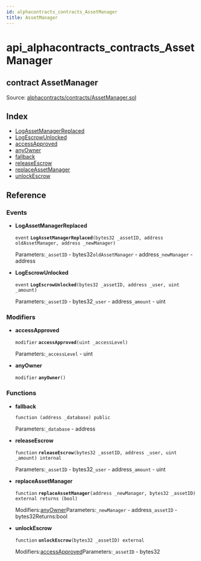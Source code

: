 ```yaml
---
id: alphacontracts_contracts_AssetManager
title: AssetManager
---
```


# api\_alphacontracts\_contracts\_AssetManager

## contract AssetManager

Source: [alphacontracts/contracts/AssetManager.sol](https://github.com/MyBitFoundation/MyBit-Network.tech//blob/v0.0.0/contracts/alphacontracts/contracts/AssetManager.sol)

## Index

* [LogAssetManagerReplaced](https://github.com/MyBitFoundation/MyBit-Network.tech/tree/9bb35f4e2608f44c29e1b398fa64e00a295d0ed2/docgen/docs/alphacontracts_contracts_AssetManager.html#LogAssetManagerReplaced)
* [LogEscrowUnlocked](https://github.com/MyBitFoundation/MyBit-Network.tech/tree/9bb35f4e2608f44c29e1b398fa64e00a295d0ed2/docgen/docs/alphacontracts_contracts_AssetManager.html#LogEscrowUnlocked)
* [accessApproved](https://github.com/MyBitFoundation/MyBit-Network.tech/tree/9bb35f4e2608f44c29e1b398fa64e00a295d0ed2/docgen/docs/alphacontracts_contracts_AssetManager.html#accessApproved)
* [anyOwner](https://github.com/MyBitFoundation/MyBit-Network.tech/tree/9bb35f4e2608f44c29e1b398fa64e00a295d0ed2/docgen/docs/alphacontracts_contracts_AssetManager.html#anyOwner)
* [fallback](https://github.com/MyBitFoundation/MyBit-Network.tech/tree/9bb35f4e2608f44c29e1b398fa64e00a295d0ed2/docgen/docs/alphacontracts_contracts_AssetManager.html)
* [releaseEscrow](https://github.com/MyBitFoundation/MyBit-Network.tech/tree/9bb35f4e2608f44c29e1b398fa64e00a295d0ed2/docgen/docs/alphacontracts_contracts_AssetManager.html#releaseEscrow)
* [replaceAssetManager](https://github.com/MyBitFoundation/MyBit-Network.tech/tree/9bb35f4e2608f44c29e1b398fa64e00a295d0ed2/docgen/docs/alphacontracts_contracts_AssetManager.html#replaceAssetManager)
* [unlockEscrow](https://github.com/MyBitFoundation/MyBit-Network.tech/tree/9bb35f4e2608f44c29e1b398fa64e00a295d0ed2/docgen/docs/alphacontracts_contracts_AssetManager.html#unlockEscrow)

## Reference

### Events

* **LogAssetManagerReplaced**

  `event` **`LogAssetManagerReplaced`**`(bytes32 _assetID, address oldAssetManager, address _newManager)`

  Parameters:`_assetID` - bytes32`oldAssetManager` - address`_newManager` - address

* **LogEscrowUnlocked**

  `event` **`LogEscrowUnlocked`**`(bytes32 _assetID, address _user, uint _amount)`

  Parameters:`_assetID` - bytes32`_user` - address`_amount` - uint

### Modifiers

* **accessApproved**

  `modifier` **`accessApproved`**`(uint _accessLevel)`

  Parameters:`_accessLevel` - uint

* **anyOwner**

  `modifier` **`anyOwner`**`()`

### Functions

* **fallback**

  `function (address _database) public`

  Parameters:`_database` - address

* **releaseEscrow**

  `function` **`releaseEscrow`**`(bytes32 _assetID, address _user, uint _amount) internal`

  Parameters:`_assetID` - bytes32`_user` - address`_amount` - uint

* **replaceAssetManager**

  `function` **`replaceAssetManager`**`(address _newManager, bytes32 _assetID) external returns (bool)`

  Modifiers:[anyOwner](https://github.com/MyBitFoundation/MyBit-Network.tech/tree/9bb35f4e2608f44c29e1b398fa64e00a295d0ed2/docgen/docs/alphacontracts_contracts_AssetManager.html#anyOwner)Parameters:`_newManager` - address`_assetID` - bytes32Returns:bool

* **unlockEscrow**

  `function` **`unlockEscrow`**`(bytes32 _assetID) external`

  Modifiers:[accessApproved](https://github.com/MyBitFoundation/MyBit-Network.tech/tree/9bb35f4e2608f44c29e1b398fa64e00a295d0ed2/docgen/docs/alphacontracts_contracts_AssetManager.html#accessApproved)Parameters:`_assetID` - bytes32

